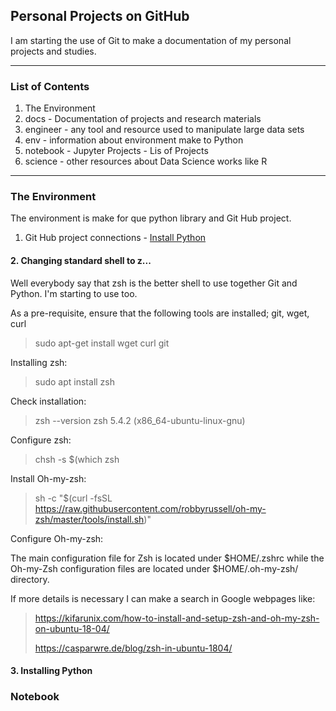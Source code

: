 ## Personal Projects on GitHub

I am starting the use of Git to make a documentation of my personal projects and studies.

 

***
### List of Contents 

1. The Environment
2. docs - Documentation of projects and research materials
3. engineer - any tool and resource used to manipulate large data sets
4. env - information about environment make to Python
5. notebook - Jupyter Projects - Lis of Projects
6. science - other resources about Data Science works like R


***
### The Environment 

The environment is make for que python library and Git Hub project.

1. Git Hub project connections - [Install Python](https://github.com/afonsomy/One_project/blob/master/docs/Git-Hub-Project-Connections.md)




#### 2. Changing standard shell to z...

Well everybody say that zsh is the better shell to use together Git and Python. I'm starting to use too.

As a pre-requisite, ensure that the following tools are installed; git, wget, curl

> sudo apt-get install wget curl git

Installing zsh:
> sudo apt install zsh

Check installation:
> zsh --version
zsh 5.4.2 (x86_64-ubuntu-linux-gnu)

Configure zsh:
> chsh -s $(which zsh

Install Oh-my-zsh:
> sh -c "$(curl -fsSL https://raw.githubusercontent.com/robbyrussell/oh-my-zsh/master/tools/install.sh)"

Configure Oh-my-zsh:

The main configuration file for Zsh is located under $HOME/.zshrc while the Oh-my-Zsh configuration files are located under $HOME/.oh-my-zsh/ directory.

If more details is necessary I can make a search in Google webpages like:
> https://kifarunix.com/how-to-install-and-setup-zsh-and-oh-my-zsh-on-ubuntu-18-04/
>
> https://casparwre.de/blog/zsh-in-ubuntu-1804/


#### 3. Installing Python 




### Notebook




